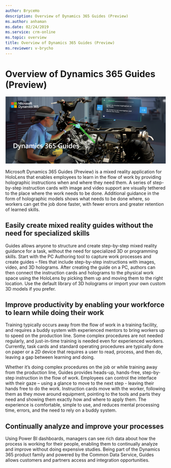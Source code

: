```yaml
---
author: BryceHo
description: Overview of Dynamics 365 Guides (Preview)
ms.author: anhaman
ms.date: 02/24/2019
ms.service: crm-online
ms.topic: overview
title: Overview of Dynamics 365 Guides (Preview)
ms.reviewer: v-brycho
---
```


# Overview of Dynamics 365 Guides (Preview)

![ATV graphic](media/overview.PNG "ATV graphic") 

Microsoft Dynamics 365 Guides (Preview) is a mixed reality application for HoloLens that enables employees to learn in the flow 
of work by providing holographic instructions when and where they need them. A series of step-by-step instruction cards 
with image and video support are visually tethered to the place where the work needs to be done. Additional guidance 
in the form of holographic models shows what needs to be done where, so workers can get the job done faster, with fewer errors 
and greater retention of learned skills. 

## Easily create mixed reality guides without the need for specialized skills

Guides allows anyone to structure and create step-by-step mixed reality guidance for a task, without the need 
for specialized 3D or programming skills. Start with the PC Authoring tool to capture work processes and create guides – files 
that include step-by-step instructions with images, video, and 3D holograms. After creating the guide on a PC, authors 
can then connect the instruction cards and holograms to the physical work space using the HoloLens by picking them up and 
moving them to the right location. Use the default library of 3D holograms or import your own custom 3D models if you prefer.   

## Improve productivity by enabling your workforce to learn while doing their work

Training typically occurs away from the flow of work in a training facility, and requires a buddy system with experienced 
mentors to bring workers up to speed on the production line. Some complex procedures are not needed regularly, and just-in-time training is needed even for experienced workers. Currently, task cards and standard operating procedures are typically done on paper or a 2D device that requires a user to read, process, and then do, leaving a gap between learning and doing. 

Whether it’s doing complex procedures on the job or while training away from the production line, Guides provides heads-up, hands-free, 
step-by-step instruction in the flow of work. Employees can control the interface with their gaze – using a glance to move to the next 
step - leaving their hands free to do the work. Instruction cards move with the worker, following them as they move around equipment, 
pointing to the tools and parts they need and showing them exactly how and where to apply them. The experience is comfortable, 
simple to use, and reduces mental processing time, errors, and the need to rely on a buddy system. 

## Continually analyze and improve your processes   

Using Power BI dashboards, managers can see rich data about how the process is working for their people, enabling them to continually 
analyze and improve without doing expensive studies. Being part of the Dynamics 365 product family and powered by the Common Data Service, Guides allows customers and partners access and integration opportunities. 

